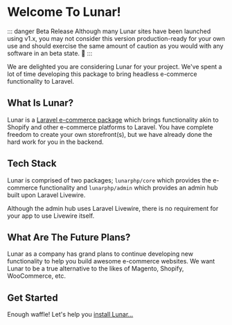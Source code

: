 # Welcome To Lunar!

::: danger Beta Release
Although many Lunar sites have been launched using v1.x, you may not consider this version production-ready for your own
use and should exercise the same amount of caution as you would with any software in an beta state. 🚀
:::

We are delighted you are considering Lunar for your project. We've spent a lot of time developing this package to bring headless e-commerce functionality to Laravel.

## What Is Lunar?

Lunar is a [Laravel e-commerce package](https://lunarphp.io/) which brings functionality akin to Shopify and other 
e-commerce platforms to Laravel. You have complete freedom to create your own storefront(s), but we have already done 
the hard work for you in the backend.

## Tech Stack

Lunar is comprised of two packages; `lunarphp/core` which provides the e-commerce functionality and `lunarphp/admin` 
which provides an admin hub built upon Laravel Livewire.

Although the admin hub uses Laravel Livewire, there is no requirement for your app to use Livewire itself.

## What Are The Future Plans?

Lunar as a company has grand plans to continue developing new functionality to help you build awesome e-commerce 
websites. We want Lunar to be a true alternative to the likes of Magento, Shopify, WooCommerce, etc.

## Get Started

Enough waffle! Let's help you [install Lunar...](/core/installation)
